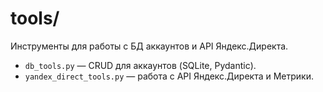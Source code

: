 # tools/

Инструменты для работы с БД аккаунтов и API Яндекс.Директа.

- `db_tools.py` — CRUD для аккаунтов (SQLite, Pydantic).
- `yandex_direct_tools.py` — работа с API Яндекс.Директа и Метрики. 